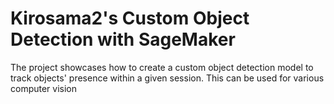 # Kirosama2's Custom Object Detection with SageMaker

The project showcases how to create a custom object detection model to track objects' presence within a given session. This can be used for various computer vision